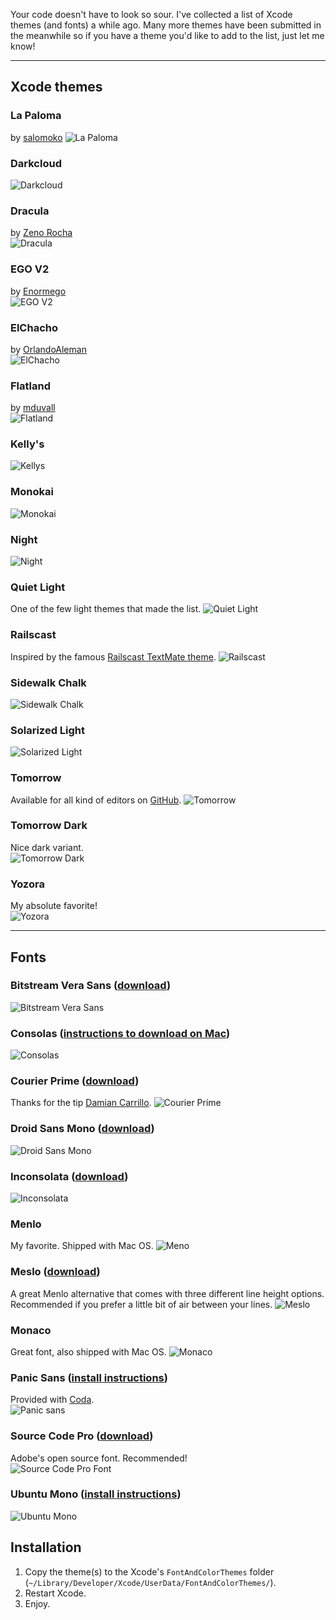 Your code doesn't have to look so sour. I've collected a list of Xcode themes (and fonts) a while ago. Many more themes have been submitted in the meanwhile so if you have a theme you'd like to add to the list, just let me know!

<hr>

## Xcode themes

### La Paloma
by [salomoko](http://salomoko.org) 
![La Paloma](http://hive.gl/EP0iW)

### Darkcloud
![Darkcloud](http://damir.me/system/u/manual/darkcloud.jpg)  

### Dracula
by [Zeno Rocha](https://github.com/zenorocha/dracula-theme)<br>
![Dracula](http://damir.me/system/u/dracula.png)

### EGO V2
by [Enormego](http://www.enormego.com)<br>
![EGO V2](http://damir.me/system/u/manual/egov2.jpg)

### ElChacho 
by [OrlandoAleman](http://www.orlandoaleman.com)<br>
![ElChacho](http://damir.me/system/u/manual/elchacho.png)

### Flatland
by [mduvall](https://github.com/mduvall)<br>
![Flatland](http://damir.me/system/u/manual/flatland.png)

### Kelly's
![Kellys](http://damir.me/system/u/manual/kellys.jpg)

### Monokai
![Monokai](http://damir.me/system/u/manual/monokai.jpg)

### Night
![Night](http://damir.me/system/u/manual/night.jpg)

### Quiet Light
One of the few light themes that made the list.
![Quiet Light](http://damir.me/system/u/manual/quiet-light.jpg)

### Railscast
Inspired by the famous [Railscast TextMate theme](http://railscasts.com/about/).
![Railscast](http://damir.me/system/u/manual/railscast.jpg)

### Sidewalk Chalk
![Sidewalk Chalk](http://damir.me/system/u/manual/sidewalk-chalk.jpg)

### Solarized Light
![Solarized Light](http://damir.me/system/u/manual/solarized-light.jpg)

### Tomorrow
Available for all kind of editors on [GitHub](https://github.com/chriskempson/tomorrow-theme).
![Tomorrow](http://damir.me/system/u/manual/tomorrow.png)

### Tomorrow Dark
Nice dark variant.<br>
![Tomorrow Dark](http://damir.me/system/u/manual/tomorrow-dark.png)

### Yozora
My absolute favorite!<br>
![Yozora](http://damir.me/system/u/manual/yozora.jpg)

<hr>

## Fonts
### Bitstream Vera Sans ([download](http://www.fontsquirrel.com/fonts/Bitstream-Vera-Sans))
![Bitstream Vera Sans](http://damir.me/system/u/manual/fonts/bitstream-vera-sans.png)

### Consolas ([instructions to download on Mac](http://www.wezm.net/technical/2010/08/howto-install-consolas-font-mac/))
![Consolas](http://damir.me/system/u/manual/fonts/consolas.png)

### Courier Prime ([download](http://quoteunquoteapps.com/courierprime/))
Thanks for the tip [Damian Carrillo](https://github.com/damiancarrillo).
![Courier Prime](http://damir.me/system/u/manual/fonts/courier-prime.png)

### Droid Sans Mono ([download](http://www.google.com/webfonts/specimen/Droid+Sans+Mono))
![Droid Sans Mono](http://damir.me/system/u/manual/fonts/droid-sans.png)

### Inconsolata ([download](http://levien.com/type/myfonts/inconsolata.html))
![Inconsolata](http://damir.me/system/u/manual/fonts/inconsolata.png)

### Menlo
My favorite. Shipped with Mac OS.
![Meno](http://damir.me/system/u/manual/fonts/menlo.png)

### Meslo ([download](https://github.com/andreberg/Meslo-Font))
A great Menlo alternative that comes with three different line height options. Recommended if you prefer a little bit of air between your lines.
![Meslo](http://damir.me/system/u/manual/fonts/meslo.png)

### Monaco
Great font, also shipped with Mac OS.
![Monaco](http://damir.me/system/u/manual/fonts/monaco.png)

### Panic Sans ([install instructions](http://damieng.com/blog/2008/02/08/humane-theme-for-textmate-and-xcode))
Provided with [Coda](http://panic.com/coda/).<br>
![Panic sans](http://damir.me/system/u/manual/fonts/panic-sans.png)

### Source Code Pro ([download](http://blogs.adobe.com/typblography/2012/09/source-code-pro.html))
Adobe's open source font. Recommended!<br>
![Source Code Pro Font](http://damir.me/system/u/manual/fonts/source-code-pro.png)

### Ubuntu Mono ([install instructions](http://font.ubuntu.com))
![Ubuntu Mono](http://damir.me/system/u/manual/fonts/ubuntu-mono.png)


## Installation
1. Copy the theme(s) to the Xcode's `FontAndColorThemes` folder (`~/Library/Developer/Xcode/UserData/FontAndColorThemes/`).
2. Restart Xcode.
3. Enjoy.
